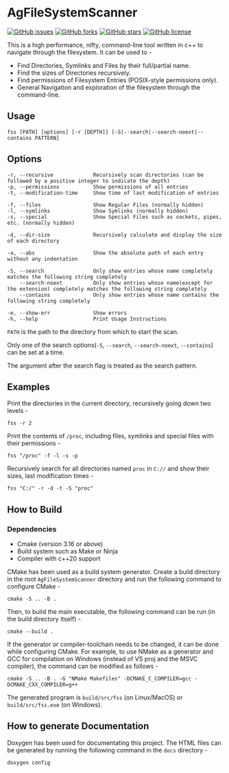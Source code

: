 # AgFileSystemScanner
[![GitHub issues](https://img.shields.io/github/issues/Aditya-A-garwal/AgFileSystemScanner)](https://github.com/Aditya-A-garwal/AgFileSystemScanner/issues)
[![GitHub forks](https://img.shields.io/github/forks/Aditya-A-garwal/AgFileSystemScanner)](https://github.com/Aditya-A-garwal/AgFileSystemScanner/network)
[![GitHub stars](https://img.shields.io/github/stars/Aditya-A-garwal/AgFileSystemScanner)](https://github.com/Aditya-A-garwal/AgFileSystemScanner/stargazers)
[![GitHub license](https://img.shields.io/github/license/Aditya-A-garwal/AgFileSystemScanner)](https://github.com/Aditya-A-garwal/AgFileSystemScanner)

This is a high performance, nifty, command-line tool written in c++ to navigate through the filesystem. It can be used to -

- Find Directories, Symlinks and Files by their full/partial name.
- Find the sizes of Directories recursively.
- Find permissions of Filesystem Entries (POSIX-style permissions only).
- General Navigation and exploration of the filesystem through the command-line.

## Usage
    fss [PATH] [options] [-r [DEPTH]] [-S|--search|--search-noext|--contains PATTERN]

## Options

    -r, --recursive             Recursively scan directories (can be followed by a positive integer to indicate the depth)
    -p, --permissions           Show permissions of all entries
    -t, --modification-time     Show time of last modification of entries

    -f, --files                 Show Regular Files (normally hidden)
    -l, --symlinks              Show Symlinks (normally hidden)
    -s, --special               Show Special Files such as sockets, pipes, etc. (normally hidden)

    -d, --dir-size              Recursively calculate and display the size of each directory

    -a, --abs                   Show the absolute path of each entry without any indentation

    -S, --search                Only show entries whose name completely matches the following string completely
        --search-noext          Only show entries whose name(except for the extension) completely matches the following string completely
        --contains              Only show entries whose name contains the following string completely

    -e, --show-err              Show errors
    -h, --help                  Print Usage Instructions

```PATH``` is the path to the directory from which to start the scan.

Only one of the search options(```-S```, ```--search```, ```--search-noext```, ```--contains```) can be set at a time.

The argument after the search flag is treated as the search pattern.

## Examples

Print the directories in the current directory, recursively going down two levels -

    fss -r 2

Print the contents of ```/proc```, including files, symlinks and special files with their permissions -

    fss "/proc" -f -l -s -p

Recursively search for all directories named ```proc``` in ```C://``` and show their sizes, last modification times -

    fss "C:/" -r -d -t -S "proc"

## How to Build

### Dependencies

- Cmake (version 3.16 or above)
- Build system such as Make or Ninja
- Compiler with c++20 support

CMake has been used as a build system generator. Create a build directory in the root ```AgFileSystemScanner``` directory and run the following command to configure CMake -

    cmake -S .. -B .

Then, to build the main executable, the following command can be run (in the build directory itself) -

    cmake --build .

If the generator or compiler-toolchain needs to be changed, it can be done while configuring CMake. For example, to use NMake as a generator and GCC for compilation on Windows (instead of VS proj and the MSVC compiler), the command can be modified as follows -

    cmake -S .. -B . -G "NMake Makefiles" -DCMAKE_C_COMPILER=gcc -DCMAKE_CXX_COMPILER=g++

The generated program is ```build/src/fss``` (on Linux/MacOS) or ```build/src/fss.exe``` (on Windows).



## How to generate Documentation

Doxygen has been used for documentating this project. The HTML files can be generated by running the following command in the ```docs``` directory -

    doxygen config
